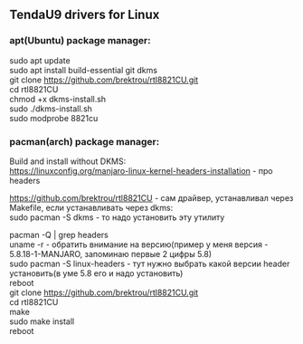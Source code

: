 ## TendaU9 drivers for Linux ##

### apt(Ubuntu) package manager: ###  
sudo apt update  
sudo apt install build-essential git dkms  
git clone https://github.com/brektrou/rtl8821CU.git  
cd rtl8821CU  
chmod +x dkms-install.sh  
sudo ./dkms-install.sh  
sudo modprobe 8821cu 

### pacman(arch) package manager: ###  
Build and install without DKMS:  
https://linuxconfig.org/manjaro-linux-kernel-headers-installation - про headers   

https://github.com/brektrou/rtl8821CU - сам драйвер, устанавливал через Makefile, если устанавливать через dkms:  
sudo pacman -S dkms - то надо установить эту утилиту

pacman -Q | grep headers  
uname -r - обратить внимание на версию(пример у меня версия - 5.8.18-1-MANJARO, запоминаю первые 2 цифры 5.8)  
sudo pacman -S linux-headers - тут нужно выбрать какой версии header установить(в уме 5.8 его и надо установить)  
reboot  
git clone https://github.com/brektrou/rtl8821CU.git  
cd rtl8821CU  
make  
sudo make install  
reboot
